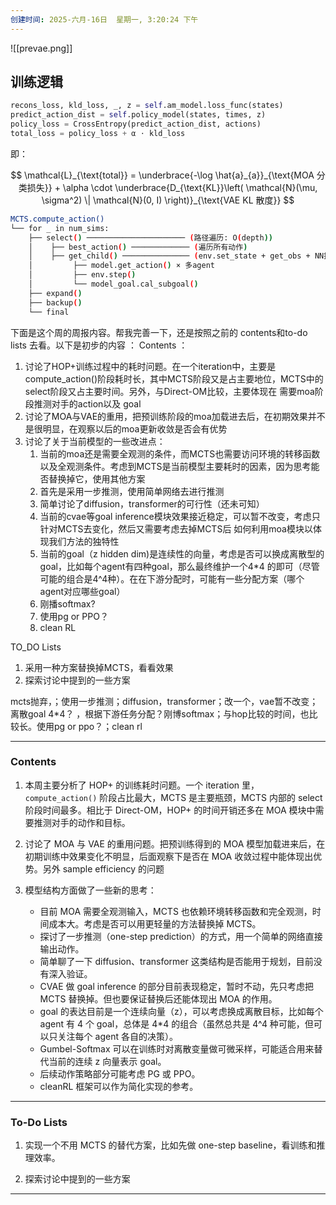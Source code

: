 ```yaml
---
创建时间: 2025-六月-16日  星期一, 3:20:24 下午
---
```

![[prevae.png]]


## 训练逻辑

```python
recons_loss, kld_loss, _, z = self.am_model.loss_func(states)
predict_action_dist = self.policy_model(states, times, z)
policy_loss = CrossEntropy(predict_action_dist, actions)
total_loss = policy_loss + α ⋅ kld_loss
```

即：

$$
\mathcal{L}_{\text{total}} = \underbrace{-\log \hat{a}_{a}}_{\text{MOA 分类损失}} + \alpha \cdot \underbrace{D_{\text{KL}}\left( \mathcal{N}(\mu, \sigma^2) \| \mathcal{N}(0, I) \right)}_{\text{VAE KL 散度}}
$$


```bash
MCTS.compute_action()
└── for _ in num_sims:
    ├── select() ────────────────────── (路径遍历: O(depth))
    │    ├── best_action() ───────────── (遍历所有动作)
    │    ├── get_child() ─────────────── (env.set_state + get_obs + NN推理)
    │         ├── model.get_action() × 多agent
    │         ├── env.step()
    │         └── model_goal.cal_subgoal()
    ├── expand()
    ├── backup()
    └── final

```


下面是这个周的周报内容。帮我完善一下，还是按照之前的 contents和to-do lists 去看。以下是初步的内容 ：
Contents ： 
1. 讨论了HOP+训练过程中的耗时问题。在一个iteration中，主要是 compute_action()阶段耗时长，其中MCTS阶段又是占主要地位，MCTS中的select阶段又占主要时间。另外，与Direct-OM比较，主要体现在 需要moa阶段推测对手的action以及 goal
2. 讨论了MOA与VAE的重用，把预训练阶段的moa加载进去后，在初期效果并不是很明显，在观察以后的moa更新收敛是否会有优势
3. 讨论了关于当前模型的一些改进点：
	1. 当前的moa还是需要全观测的条件，而MCTS也需要访问环境的转移函数以及全观测条件。考虑到MCTS是当前模型主要耗时的因素，因为思考能否替换掉它，使用其他方案
	2. 首先是采用一步推测，使用简单网络去进行推测
	3. 简单讨论了diffusion，transformer的可行性（还未可知）
	4. 当前的cvae等goal inference模块效果接近稳定，可以暂不改变，考虑只针对MCTS去变化，然后又需要考虑去掉MCTS后 如何利用moa模块以体现我们方法的独特性
	5. 当前的goal（z hidden dim)是连续性的向量，考虑是否可以换成离散型的goal，比如每个agent有四种goal，那么最终维护一个4\*4 的即可（尽管可能的组合是4^4种）。在在下游分配时，可能有一些分配方案（哪个agent对应哪些goal）
	6. 刚播softmax?
	7. 使用pg or PPO？
	8. clean RL

TO_DO Lists
1. 采用一种方案替换掉MCTS，看看效果
2. 探索讨论中提到的一些方案
  


mcts抛弃，；使用一步推测；diffusion，transformer；改一个，vae暂不改变；离散goal 4*4？ ，根据下游任务分配？刚博softmax；与hop比较的时间，也比较长。使用pg or ppo？；clean rl



---

### **Contents**

1. 本周主要分析了 HOP+ 的训练耗时问题。一个 iteration 里，`compute_action()` 阶段占比最大，MCTS 是主要瓶颈，MCTS 内部的 select 阶段时间最多。相比于 Direct-OM，HOP+ 的时间开销还多在 MOA 模块中需要推测对手的动作和目标。

2. 讨论了 MOA 与 VAE 的重用问题。把预训练得到的 MOA 模型加载进来后，在初期训练中效果变化不明显，后面观察下是否在 MOA 收敛过程中能体现出优势。另外 sample efficiency 的问题

3. 模型结构方面做了一些新的思考：

   * 目前 MOA 需要全观测输入，MCTS 也依赖环境转移函数和完全观测，时间成本大。考虑是否可以用更轻量的方法替换掉 MCTS。
   * 探讨了一步推测（one-step prediction）的方式，用一个简单的网络直接输出动作。
   * 简单聊了一下 diffusion、transformer 这类结构是否能用于规划，目前没有深入验证。
   * CVAE 做 goal inference 的部分目前表现稳定，暂时不动，先只考虑把 MCTS 替换掉。但也要保证替换后还能体现出 MOA 的作用。
   * goal 的表达目前是一个连续向量（z），可以考虑换成离散目标，比如每个 agent 有 4 个 goal，总体是 4\*4 的组合（虽然总共是 4^4 种可能，但可以只关注每个 agent 各自的决策）。
   * Gumbel-Softmax 可以在训练时对离散变量做可微采样，可能适合用来替代当前的连续 z 向量表示 goal。
   * 后续动作策略部分可能考虑 PG 或 PPO。
   * cleanRL 框架可以作为简化实现的参考。

---

### **To-Do Lists**

1. 实现一个不用 MCTS 的替代方案，比如先做 one-step baseline，看训练和推理效率。

2. 探索讨论中提到的一些方案

---

